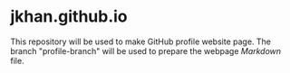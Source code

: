 # jkhan.github.io
This repository will be used to make GitHub profile website page.
The branch "profile-branch" will be used to prepare the webpage _Markdown_ file.
